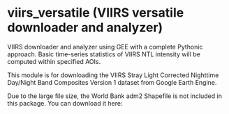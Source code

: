 # viirs_versatile (VIIRS versatile downloader and analyzer)
VIIRS downloader and analyzer using GEE with a complete Pythonic approach. Basic time-series statistics of VIIRS NTL intensity will be computed within specified AOIs.

This module is for downloading the VIIRS Stray Light Corrected Nighttime Day/Night Band Composites Version 1 dataset from Google Earth Engine.

Due to the large file size, the World Bank adm2 Shapefile is not included in this package. You can download it here:
